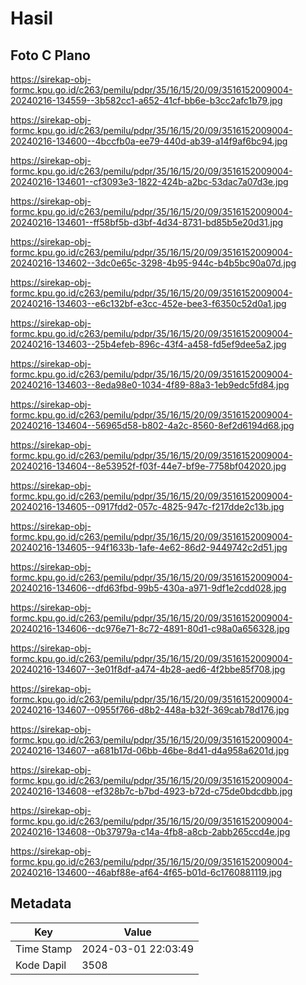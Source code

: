 # Hasil

## Foto C Plano

https://sirekap-obj-formc.kpu.go.id/c263/pemilu/pdpr/35/16/15/20/09/3516152009004-20240216-134559--3b582cc1-a652-41cf-bb6e-b3cc2afc1b79.jpg

https://sirekap-obj-formc.kpu.go.id/c263/pemilu/pdpr/35/16/15/20/09/3516152009004-20240216-134600--4bccfb0a-ee79-440d-ab39-a14f9af6bc94.jpg

https://sirekap-obj-formc.kpu.go.id/c263/pemilu/pdpr/35/16/15/20/09/3516152009004-20240216-134601--cf3093e3-1822-424b-a2bc-53dac7a07d3e.jpg

https://sirekap-obj-formc.kpu.go.id/c263/pemilu/pdpr/35/16/15/20/09/3516152009004-20240216-134601--ff58bf5b-d3bf-4d34-8731-bd85b5e20d31.jpg

https://sirekap-obj-formc.kpu.go.id/c263/pemilu/pdpr/35/16/15/20/09/3516152009004-20240216-134602--3dc0e65c-3298-4b95-944c-b4b5bc90a07d.jpg

https://sirekap-obj-formc.kpu.go.id/c263/pemilu/pdpr/35/16/15/20/09/3516152009004-20240216-134603--e6c132bf-e3cc-452e-bee3-f6350c52d0a1.jpg

https://sirekap-obj-formc.kpu.go.id/c263/pemilu/pdpr/35/16/15/20/09/3516152009004-20240216-134603--25b4efeb-896c-43f4-a458-fd5ef9dee5a2.jpg

https://sirekap-obj-formc.kpu.go.id/c263/pemilu/pdpr/35/16/15/20/09/3516152009004-20240216-134603--8eda98e0-1034-4f89-88a3-1eb9edc5fd84.jpg

https://sirekap-obj-formc.kpu.go.id/c263/pemilu/pdpr/35/16/15/20/09/3516152009004-20240216-134604--56965d58-b802-4a2c-8560-8ef2d6194d68.jpg

https://sirekap-obj-formc.kpu.go.id/c263/pemilu/pdpr/35/16/15/20/09/3516152009004-20240216-134604--8e53952f-f03f-44e7-bf9e-7758bf042020.jpg

https://sirekap-obj-formc.kpu.go.id/c263/pemilu/pdpr/35/16/15/20/09/3516152009004-20240216-134605--0917fdd2-057c-4825-947c-f217dde2c13b.jpg

https://sirekap-obj-formc.kpu.go.id/c263/pemilu/pdpr/35/16/15/20/09/3516152009004-20240216-134605--94f1633b-1afe-4e62-86d2-9449742c2d51.jpg

https://sirekap-obj-formc.kpu.go.id/c263/pemilu/pdpr/35/16/15/20/09/3516152009004-20240216-134606--dfd63fbd-99b5-430a-a971-9df1e2cdd028.jpg

https://sirekap-obj-formc.kpu.go.id/c263/pemilu/pdpr/35/16/15/20/09/3516152009004-20240216-134606--dc976e71-8c72-4891-80d1-c98a0a656328.jpg

https://sirekap-obj-formc.kpu.go.id/c263/pemilu/pdpr/35/16/15/20/09/3516152009004-20240216-134607--3e01f8df-a474-4b28-aed6-4f2bbe85f708.jpg

https://sirekap-obj-formc.kpu.go.id/c263/pemilu/pdpr/35/16/15/20/09/3516152009004-20240216-134607--0955f766-d8b2-448a-b32f-369cab78d176.jpg

https://sirekap-obj-formc.kpu.go.id/c263/pemilu/pdpr/35/16/15/20/09/3516152009004-20240216-134607--a681b17d-06bb-46be-8d41-d4a958a6201d.jpg

https://sirekap-obj-formc.kpu.go.id/c263/pemilu/pdpr/35/16/15/20/09/3516152009004-20240216-134608--ef328b7c-b7bd-4923-b72d-c75de0bdcdbb.jpg

https://sirekap-obj-formc.kpu.go.id/c263/pemilu/pdpr/35/16/15/20/09/3516152009004-20240216-134608--0b37979a-c14a-4fb8-a8cb-2abb265ccd4e.jpg

https://sirekap-obj-formc.kpu.go.id/c263/pemilu/pdpr/35/16/15/20/09/3516152009004-20240216-134600--46abf88e-af64-4f65-b01d-6c1760881119.jpg


## Metadata

| Key        | Value               |
| ---------- | ------------------- |
| Time Stamp | 2024-03-01 22:03:49 |
| Kode Dapil | 3508                |



